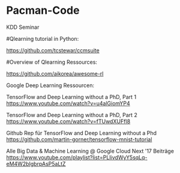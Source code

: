 # Pacman-Code
KDD Seminar


#Qlearning tutorial in Python:

https://github.com/tcstewar/ccmsuite

#Overview of Qlearning Ressources:

https://github.com/aikorea/awesome-rl

Google Deep Learning Ressourcen:


TensorFlow and Deep Learning without a PhD, Part 1
https://www.youtube.com/watch?v=u4alGiomYP4

TensorFlow and Deep Learning without a PhD, Part 2
https://www.youtube.com/watch?v=fTUwdXUFfI8

Github Rep für TensorFlow and Deep Learning without a Phd
https://github.com/martin-gorner/tensorflow-mnist-tutorial

Alle Big Data & Machine Learning @ Google Cloud Next '17 Beiträge
https://www.youtube.com/playlist?list=PLIivdWyY5sqLq-eM4W2bIgbrpAsP5aLtZ
